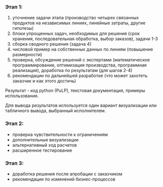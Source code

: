 ### Этап 1:

1. уточнение задачи этапа (производство четырех связанных продуктов на независимых линиях, линейные затраты, другие гипотезы)
2. блоки упрощенных задач, необходимых для решения (срок хранения, последовательная обработка, выбор заказов), задачи 1-3
3. сборка сводного решения (задача 4)
4. числовой пример на собственных данных по линиям (повышение размерности)
5. проверка, обсуждение решений c экспертами (математическое программирование, оптимизация производства, программная реализация), доработка по результатам (для шагов 2-4)
6. рекомендации по дальнейшей разработке (что может захотеть заказчик и как этого достичь)

Результат - код python (PuLP), текстовая документация, примеры использования.

Для вывода результатов используется один вариант визуализации или табличного вывода, выбранный исполнителем.

### Этап 2: 

- проверка чувствительности к ограничениям
- дополнительные визуализации 
- альтернативный ход расчетов
- расширенное тестирование

### Этап 3:

- доработка решения после апробации с заказчиком
- рекомендации по изменений бизнес-процессов
